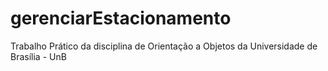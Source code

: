 # gerenciarEstacionamento
Trabalho Prático da disciplina de Orientação a Objetos da Universidade de Brasília - UnB
